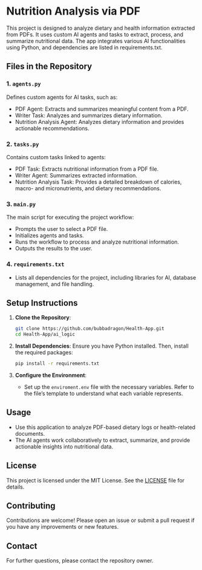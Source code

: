 # Nutrition Analysis via PDF

This project is designed to analyze dietary and health information extracted from PDFs. It uses custom AI agents and tasks to extract, process, and summarize nutritional data. The app integrates various AI functionalities using Python, and dependencies are listed in requirements.txt.

## Files in the Repository

### 1. `agents.py`
Defines custom agents for AI tasks, such as:
   - PDF Agent: Extracts and summarizes meaningful content from a PDF.
   - Writer Task: Analyzes and summarizes dietary information.
   - Nutrition Analysis Agent: Analyzes dietary information and provides actionable recommendations.

### 2. `tasks.py`
Contains custom tasks linked to agents:
   - PDF Task: Extracts nutritional information from a PDF file.
   - Writer Agent: Summarizes extracted information.
   - Nutrition Analysis Task: Provides a detailed breakdown of calories, macro- and micronutrients, and dietary recommendations.


### 3. `main.py`
The main script for executing the project workflow:
   - Prompts the user to select a PDF file.
   - Initializes agents and tasks.
   - Runs the workflow to process and analyze nutritional information.
   - Outputs the results to the user.


### 4. `requirements.txt`
   - Lists all dependencies for the project, including libraries for AI, database management, and file handling.

## Setup Instructions

1. **Clone the Repository**:
   ```bash
   git clone https://github.com/bubbadragon/Health-App.git
   cd Health-App/ai_logic
   ```

2. **Install Dependencies**:
   Ensure you have Python installed. Then, install the required packages:
   ```bash
   pip install -r requirements.txt
   ```

3. **Configure the Environment**:
   - Set up the `enviroment.env` file with the necessary variables. Refer to the file’s template to understand what each variable represents.

## Usage

- Use this application to analyze PDF-based dietary logs or health-related documents.
- The AI agents work collaboratively to extract, summarize, and provide actionable insights into nutritional data.

## License

This project is licensed under the MIT License. See the [LICENSE](LICENSE) file for details.

## Contributing

Contributions are welcome! Please open an issue or submit a pull request if you have any improvements or new features.

## Contact

For further questions, please contact the repository owner.
